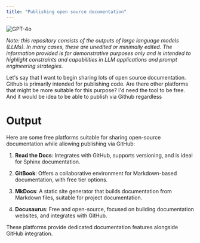 ```yaml
---
title: "Publishing open source documentation"
---
```

![GPT-4o](https://img.shields.io/badge/GPT--4o-3333FF?style=for-the-badge&logo=openai&logoColor=white)



*Note: this repository consists of the outputs of large language models (LLMs). In many cases, these are unedited or minimally edited. The information provided is for demonstrative purposes only and is intended to highlight constraints and capabilities in LLM applications and prompt engineering strategies.*


Let's say that I want to begin sharing lots of open source documentation. Github is primarily intended for publishing code. Are there other platforms that might be more suitable for this purpose? I'd need the tool to be free. And it would be idea to be able to publish via Github regardless

# Output

Here are some free platforms suitable for sharing open-source documentation while allowing publishing via GitHub:

1. **Read the Docs**: Integrates with GitHub, supports versioning, and is ideal for Sphinx documentation.

2. **GitBook**: Offers a collaborative environment for Markdown-based documentation, with free tier options.

3. **MkDocs**: A static site generator that builds documentation from Markdown files, suitable for project documentation.

4. **Docusaurus**: Free and open-source, focused on building documentation websites, and integrates with GitHub.

These platforms provide dedicated documentation features alongside GitHub integration.